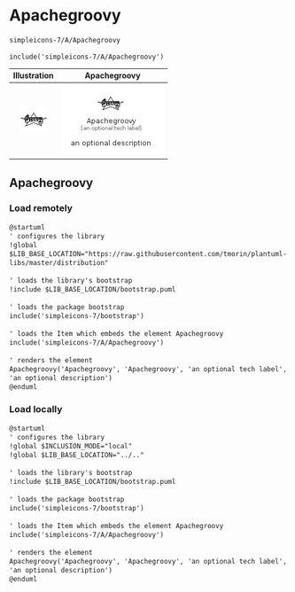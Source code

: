 # Apachegroovy


```text
simpleicons-7/A/Apachegroovy
```

```text
include('simpleicons-7/A/Apachegroovy')
```



| Illustration | Apachegroovy |
| :---: | :---: |
| ![illustration for Illustration](../../simpleicons-7/A/Apachegroovy.png) | ![illustration for Apachegroovy](../../simpleicons-7/A/Apachegroovy.Local.png) |




## Apachegroovy

### Load remotely
```plantuml
@startuml
' configures the library
!global $LIB_BASE_LOCATION="https://raw.githubusercontent.com/tmorin/plantuml-libs/master/distribution"

' loads the library's bootstrap
!include $LIB_BASE_LOCATION/bootstrap.puml

' loads the package bootstrap
include('simpleicons-7/bootstrap')

' loads the Item which embeds the element Apachegroovy
include('simpleicons-7/A/Apachegroovy')

' renders the element
Apachegroovy('Apachegroovy', 'Apachegroovy', 'an optional tech label', 'an optional description')
@enduml
```

### Load locally
```plantuml
@startuml
' configures the library
!global $INCLUSION_MODE="local"
!global $LIB_BASE_LOCATION="../.."

' loads the library's bootstrap
!include $LIB_BASE_LOCATION/bootstrap.puml

' loads the package bootstrap
include('simpleicons-7/bootstrap')

' loads the Item which embeds the element Apachegroovy
include('simpleicons-7/A/Apachegroovy')

' renders the element
Apachegroovy('Apachegroovy', 'Apachegroovy', 'an optional tech label', 'an optional description')
@enduml
```

